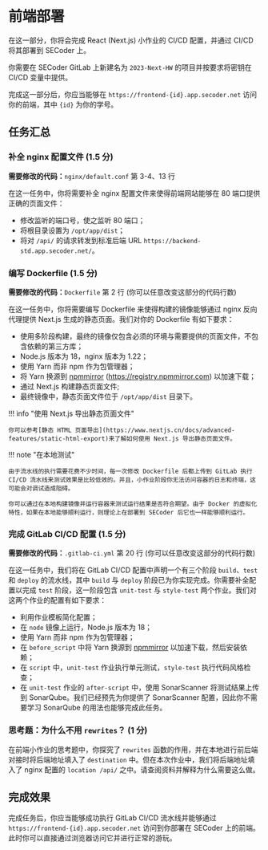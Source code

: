 # 前端部署

在这一部分，你将会完成 React (Next.js) 小作业的 CI/CD 配置，并通过 CI/CD 将其部署到 SECoder 上。

你需要在 SECoder GitLab 上新建名为 `2023-Next-HW` 的项目并按要求将密钥在 CI/CD 变量中提供。

完成这一部分后，你应当能够在 `https://frontend-{id}.app.secoder.net` 访问你的前端，其中 `{id}` 为你的学号。

## 任务汇总

### 补全 nginx 配置文件 (1.5 分)

**需要修改的代码：**`nginx/default.conf` 第 3-4、13 行

在这一任务中，你将需要补全 nginx 配置文件来使得前端网站能够在 80 端口提供正确的页面文件：

- 修改监听的端口号，使之监听 80 端口；
- 将根目录设置为 `/opt/app/dist`；
- 将对 `/api/` 的请求转发到标准后端 URL `https://backend-std.app.secoder.net/`。

### 编写 Dockerfile (1.5 分)

**需要修改的代码：**`Dockerfile` 第 2 行 (你可以任意改变这部分的代码行数)

在这一任务中，你将需要编写 Dockerfile 来使得构建的镜像能够通过 nginx 反向代理提供 Next.js 生成的静态页面。我们对你的 Dockerfile 有如下要求：

- 使用多阶段构建，最终的镜像仅包含必须的环境与需要提供的页面文件，不包含依赖的第三方库；
- Node.js 版本为 18，nginx 版本为 1.22；
- 使用 Yarn 而非 npm 作为包管理器；
- 将 Yarn 换源到 [npmmirror](https://npmmirror.com) (https://registry.npmmirror.com) 以加速下载；
- 通过 Next.js 构建静态页面文件;
- 最终镜像中，静态页面文件位于 `/opt/app/dist` 目录下。

!!! info "使用 Next.js 导出静态页面文件"

    你可以参考[静态 HTML 页面导出](https://www.nextjs.cn/docs/advanced-features/static-html-export)来了解如何使用 Next.js 导出静态页面文件。

!!! note "在本地测试"

    由于流水线的执行需要花费不少时间，每一次修改 Dockerfile 后都上传到 GitLab 执行 CI/CD 流水线来测试效果是比较低效的。并且，小作业阶段你无法访问容器的日志和终端，这可能会对调试造成阻碍。
    
    你可以通过在本地构建镜像并运行容器来测试运行结果是否符合期望。由于 Docker 的虚拟化特性，如果在本地能够顺利运行，则理论上在部署到 SECoder 后它也一样能够顺利运行。

### 完成 GitLab CI/CD 配置 (1.5 分)

**需要修改的代码：**`.gitlab-ci.yml` 第 20 行 (你可以任意改变这部分的代码行数)

在这一任务中，我们将在 GitLab CI/CD 配置中声明一个有三个阶段 `build`、`test` 和 `deploy` 的流水线，其中 `build` 与 `deploy` 阶段已为你实现完成。你需要补全配置以完成 `test` 阶段，这一阶段包含 `unit-test` 与 `style-test` 两个作业。我们对这两个作业的配置有如下要求：

- 利用作业模板简化配置；
- 在 `node` 镜像上运行，Node.js 版本为 18；
- 使用 Yarn 而非 npm 作为包管理器；
- 在 `before_script` 中将 Yarn 换源到 [npmmirror](https://npmmirror.com) 以加速下载，然后安装依赖；
- 在 `script` 中，`unit-test` 作业执行单元测试，`style-test` 执行代码风格检查；
- 在 `unit-test` 作业的 `after-script` 中，使用 SonarScanner 将测试结果上传到 SonarQube。我们已经预先为你提供了 SonarScanner 配置，因此你不需要学习 SonarQube 的用法也能够完成此任务。

### 思考题：为什么不用 `rewrites`？ (1 分)

在前端小作业的思考题中，你探究了 `rewrites` 函数的作用，并在本地进行前后端对接时将后端地址填入了 `destination` 中。但在本次作业中，我们将后端地址填入了 nginx 配置的 `location /api/` 之中。请查阅资料并解释为什么需要这么做。

## 完成效果

完成任务后，你应当能够成功执行 GitLab CI/CD 流水线并能够通过 `https://frontend-{id}.app.secoder.net` 访问到你部署在 SECoder 上的前端。此时你可以直接通过浏览器访问它并进行正常的游玩。